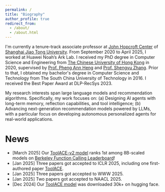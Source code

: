 ```yaml
---
permalink: /
title: "Biography"
author_profile: true
redirect_from: 
  - /about/
  - /about.html
---
```


I'm currently a tenure-track associate professor at [John Hopcroft Center](http://jhc.sjtu.edu.cn/) of [Shanghai Jiao Tong University](http://en.sjtu.edu.cn/). From September 2020 to April 2025, I worked at Huawei Noah’s Ark Lab. I received my PhD degree in Computer Science and Engineering from [The Chinese University of Hong Kong](http://www.cuhk.edu.hk/english/index.html) in 2020, supervised by [Prof. Pheng Ann Heng](http://www.cse.cuhk.edu.hk/~pheng/) and [Prof. Shengyu Zhang](http://www.cse.cuhk.edu.hk/~syzhang/). Prior to that, I obtained my bachelor's degree in Computer Science and Technology from The South China University of Technology in 2016. I received the Best Paper Award at DLP-RecSys 2023.

My research interests span large language models and recommendation algorithms. Specifically, my work focuses on: (a) Designing AI agents with long-term memory, reflection capabilities, and tool intelligence; (b) Advancing next-generation recommendation models powered by LLMs, with a particular focus on developing autonomous personalized agents for real-world applications.

News
======
- [March 2025] Our [ToolACE-v2 model](https://huggingface.co/Team-ACE/ToolACE-2-8B) ranks 1st among 8B-scaled models on [Berkeley Function Calling Leaderboard](https://gorilla.cs.berkeley.edu/leaderboard.html)!
- [Jan 2025] Three papers got accepted to ICLR 2025, including one first-authored paper [ToolACE](https://openreview.net/forum?id=8EB8k6DdCU).
- [Jan 2025] Three papers got accepted to WWW 2025.
- [Jan 2025] Two papers got accepted to NAACL 2025.
- [Dec 2024] Our [ToolACE model](https://huggingface.co/Team-ACE/ToolACE-8B) was downloaded 30k+ on hugging face.
